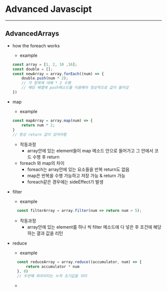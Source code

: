 Advanced Javascipt
==================
<hr/>

## AdvancedArrays
- how the foreach works
    + example
    ```javascript
    const array = [1, 2, 10 ,16];
    const double = [];
    const newArray = array.forEach((num) => {
        double.push(num * 2);
        // 각 항목에 대해 * 2 수행
        // 해당 배열에 push메소드를 이용해야 정상적으로 값이 들어감
    })
    ```
- map
    + example
    ```javascript
    const mapArray = array.map(num) => {
        return num * 2;
    }
    // 항상 return 값이 있어야함
    ```
   + 작동과정
     * array안에 있는 element들이 map 메소드 안으로 들어가고 그 안에서 코드 수행 후 return
   + foreach 와 map의 차이
     * foreach는 array안에 있는 요소들을 반복 return도 없음
     * map은 반복을 수행 가능하고 저장 가능 & return 가능
     * foreach같은 경우에는 sideEffect가 발생
    
- filter
  + example
   ```javascript
     const filterArray = array.filter(num => return num > 5);
   ```
  + 작동과정
    * array안에 있는 element를 하나 씩 filter 메소드에 다 넣은 후 조건에 해당 하는 결과 값을 리턴
 
- reduce
  + example
  ```javascript
    const reduceArray = array.reduce((accumulator, num) => {
        return accumulator * num
    }, 0)
    // 두번째 파라미터는 누적 초기값을 의미  
  ```  
  +